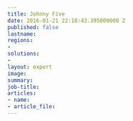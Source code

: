```yaml
---
title: Johnny Five
date: 2016-01-21 22:18:43.395000000 Z
published: false
lastname: 
regions:
- 
solutions:
- 
layout: expert
image: 
summary: 
job-title: 
articles:
- name: 
- article_file: 
---
```


